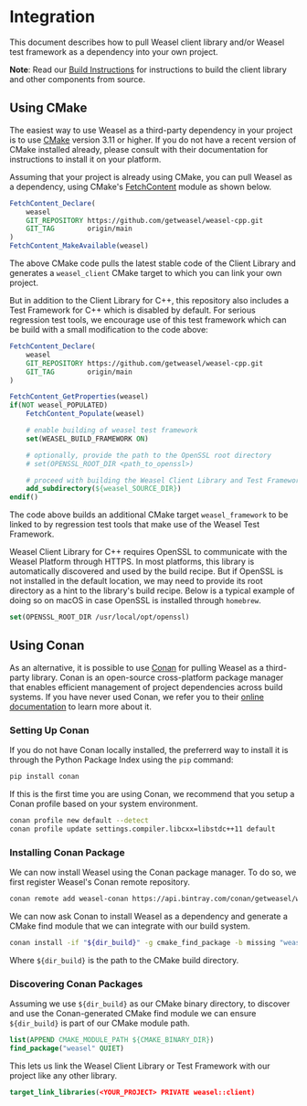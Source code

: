 # Integration

This document describes how to pull Weasel client library and/or Weasel test
framework as a dependency into your own project.

**Note**: Read our [Build Instructions](./docs/Build.md) for instructions to
build the client library and other components from source.

## Using CMake

The easiest way to use Weasel as a third-party dependency in your project is
to use [CMake] version 3.11 or higher. If you do not have a recent version
of CMake installed already, please consult with their documentation for
instructions to install it on your platform.

Assuming that your project is already using CMake, you can pull Weasel as a
dependency, using CMake's [FetchContent] module as shown below.

```cmake
FetchContent_Declare(
    weasel
    GIT_REPOSITORY https://github.com/getweasel/weasel-cpp.git
    GIT_TAG        origin/main
)
FetchContent_MakeAvailable(weasel)
```

The above CMake code pulls the latest stable code of the Client Library and
generates a `weasel_client` CMake target to which you can link your own project.

But in addition to the Client Library for C++, this repository also includes
a Test Framework for C++ which is disabled by default. For serious regression
test tools, we encourage use of this test framework which can be build with
a small modification to the code above:

```cmake
FetchContent_Declare(
    weasel
    GIT_REPOSITORY https://github.com/getweasel/weasel-cpp.git
    GIT_TAG        origin/main
)

FetchContent_GetProperties(weasel)
if(NOT weasel_POPULATED)
    FetchContent_Populate(weasel)

    # enable building of weasel test framework
    set(WEASEL_BUILD_FRAMEWORK ON)

    # optionally, provide the path to the OpenSSL root directory
    # set(OPENSSL_ROOT_DIR <path_to_openssl>)

    # proceed with building the Weasel Client Library and Test Framework.
    add_subdirectory(${weasel_SOURCE_DIR})
endif()
```

The code above builds an additional CMake target `weasel_framework` to be
linked to by regression test tools that make use of the Weasel Test Framework.

Weasel Client Library for C++ requires OpenSSL to communicate with the Weasel
Platform through HTTPS. In most platforms, this library is automatically
discovered and used by the build recipe. But if OpenSSL is not installed in
the default location, we may need to provide its root directory as a hint to
the library's build recipe. Below is a typical example of doing so on macOS
in case OpenSSL is installed through `homebrew`.

```cmake
set(OPENSSL_ROOT_DIR /usr/local/opt/openssl)
```

## Using Conan

As an alternative, it is possible to use [Conan] for pulling Weasel as a
third-party library. Conan is an open-source cross-platform package manager
that enables efficient management of project dependencies across build systems.
If you have never used Conan, we refer you to their [online documentation][conan-docs]
to learn more about it.

### Setting Up Conan

If you do not have Conan locally installed, the preferrerd way to install it
is through the Python Package Index using the `pip` command:

```bash
pip install conan
```

If this is the first time you are using Conan, we recommend that you setup
a Conan profile based on your system environment.

```bash
conan profile new default --detect
conan profile update settings.compiler.libcxx=libstdc++11 default
```

### Installing Conan Package

We can now install Weasel using the Conan package manager. To do so, we first
register Weasel's Conan remote repository.

```bash
conan remote add weasel-conan https://api.bintray.com/conan/getweasel/weasel-cpp
```

We can now ask Conan to install Weasel as a dependency and generate a CMake
find module that we can integrate with our build system.

```bash
conan install -if "${dir_build}" -g cmake_find_package -b missing "weasel/1.3.0@_/_"
```

Where `${dir_build}` is the path to the CMake build directory.

### Discovering Conan Packages

Assuming we use `${dir_build}` as our CMake binary directory, to discover and
use the Conan-generated CMake find module we can ensure `${dir_build}` is part
of our CMake module path.

```cmake
list(APPEND CMAKE_MODULE_PATH ${CMAKE_BINARY_DIR})
find_package("weasel" QUIET)
```

This lets us link the Weasel Client Library or Test Framework with our project
like any other library.

```cmake
target_link_libraries(<YOUR_PROJECT> PRIVATE weasel::client)
```

[Conan]: https://conan.io/
[conan-docs]: https://docs.conan.io/
[conan-install]: https://docs.conan.io/en/latest/installation.html
[CMake]: https://cmake.org/

[FetchContent]: https://cmake.org/cmake/help/latest/module/FetchContent.html
